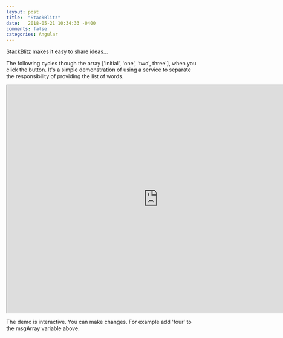 ```yaml
---
layout: post
title:  "StackBlitz"
date:   2018-05-21 10:34:33 -0400 
comments: false
categories: Angular
---
```


StackBlitz makes it easy to share ideas...

The following cycles though the array ['initial', 'one', 'two', three'], when you click the button. It's
a simple demonstration of using a service to separate 
the responsibility of providing the list of words.

<iframe src="https://stackblitz.com/edit/angular-injectable?embed=1&file=src/app/data.service.ts" width="800" height="600"></iframe>

The demo is interactive. You can make changes. For
example add 'four' to the msgArray variable above.


<div id="fb-root"></div>
<script>(function(d, s, id) {
  var js, fjs = d.getElementsByTagName(s)[0];
  if (d.getElementById(id)) return;
  js = d.createElement(s); js.id = id;
  js.src = "//connect.facebook.net/en_US/sdk.js#xfbml=1&version=v2.8&appId=671657696349259";
  fjs.parentNode.insertBefore(js, fjs);
}(document, 'script', 'facebook-jssdk'));</script>


<!--  Enter text below, if you want -->


<div class="fb-comments"  data-numposts="5"></div>






